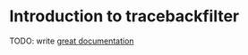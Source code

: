 # Introduction to tracebackfilter

TODO: write [great documentation](http://jacobian.org/writing/what-to-write/)
